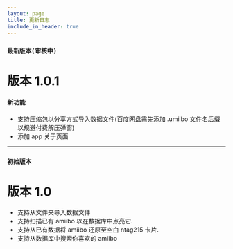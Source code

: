```yaml
---
layout: page
title: 更新日志
include_in_header: true
---
```

### `最新版本(审核中)`
# **版本 1.0.1**

#### 新功能
- 支持压缩包以分享方式导入数据文件(百度网盘需先添加 .umiibo 文件名后缀以规避付费解压弹窗)
- 添加 app 关于页面
________

### `初始版本`
# **版本 1.0**
- 支持从文件夹导入数据文件
- 支持扫描已有 amiibo 以在数据库中点亮它.
- 支持从已有数据将 amiibo 还原至空白 ntag215 卡片.
- 支持从数据库中搜索你喜欢的 amiibo
<br>
